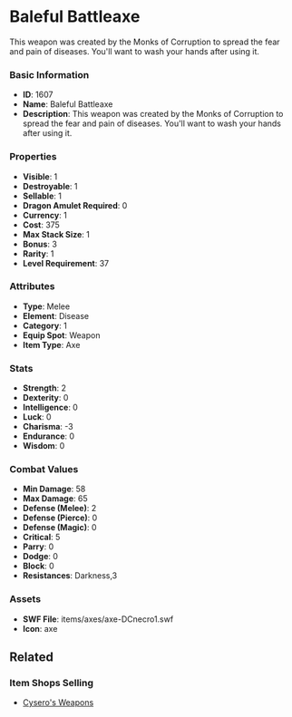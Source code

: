 # Baleful Battleaxe

This weapon was created by the Monks of Corruption to spread the fear and pain of diseases. You'll want to wash your hands after using it. 

### Basic Information

- **ID**: 1607
- **Name**: Baleful Battleaxe
- **Description**: This weapon was created by the Monks of Corruption to spread the fear and pain of diseases. You&#039;ll want to wash your hands after using it. 

### Properties

- **Visible**: 1
- **Destroyable**: 1
- **Sellable**: 1
- **Dragon Amulet Required**: 0
- **Currency**: 1
- **Cost**: 375
- **Max Stack Size**: 1
- **Bonus**: 3
- **Rarity**: 1
- **Level Requirement**: 37

### Attributes

- **Type**: Melee
- **Element**: Disease
- **Category**: 1
- **Equip Spot**: Weapon
- **Item Type**: Axe

### Stats

- **Strength**: 2
- **Dexterity**: 0
- **Intelligence**: 0
- **Luck**: 0
- **Charisma**: -3
- **Endurance**: 0
- **Wisdom**: 0

### Combat Values

- **Min Damage**: 58
- **Max Damage**: 65
- **Defense (Melee)**: 2
- **Defense (Pierce)**: 0
- **Defense (Magic)**: 0
- **Critical**: 5
- **Parry**: 0
- **Dodge**: 0
- **Block**: 0
- **Resistances**: Darkness,3

### Assets

- **SWF File**: items/axes/axe-DCnecro1.swf
- **Icon**: axe

## Related

### Item Shops Selling

- [Cysero's Weapons](../item-shops/44-cysero-s-weapons.md)

